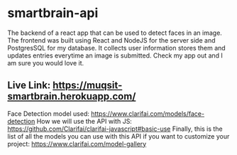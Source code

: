 # smartbrain-api

The backend of a react app that can be used to detect faces in an image. The frontend was built using React and NodeJS for the server side and PostgresSQL for my database. It collects user information stores them and updates entries everytime an image is submitted. Check my app out and I am sure you would love it.

 ## Live Link: https://muqsit-smartbrain.herokuapp.com/
 
Face Detection model used: https://www.clarifai.com/models/face-detection
How we will use the API with JS: https://github.com/Clarifai/clarifai-javascript#basic-use
Finally, this is the list of all the models you can use with this API if you want to customize your project: https://www.clarifai.com/model-gallery
